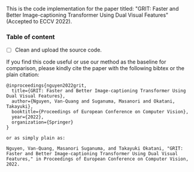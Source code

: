 This is the code implementation for the paper titled: "GRIT: Faster and Better Image-captioning Transformer Using Dual Visual Features" (Accepted to ECCV 2022).

### Table of content

- [ ] Clean and upload the source code.

If you find this code useful or use our method as the baseline for comparison, please kindly cite the paper with the following bibtex or the plain citation:
```
@inproceedings{nguyen2022grit,
  title={GRIT: Faster and Better Image-captioning Transformer Using Dual Visual Features},
  author={Nguyen, Van-Quang and Suganuma, Masanori and Okatani, Takayuki},
  booktitle={Proceedings of European Conference on Computer Vision},
  year={2022},
  organization={Springer}
}

or as simply plain as:

Nguyen, Van-Quang, Masanori Suganuma, and Takayuki Okatani, "GRIT: Faster and Better Image-captioning Transformer Using Dual Visual Features," in Proceedings of European Conference on Computer Vision, 2022.
```
